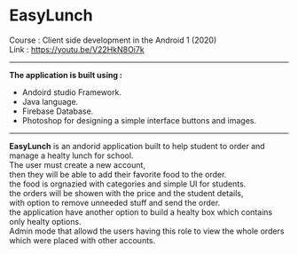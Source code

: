 # EasyLunch
Course : Client side development in the Android 1 (2020) </br>
Link : https://youtu.be/V22HkN8Oi7k
***
**The application is built using :** <br />
* Andoird studio Framework.<br />
* Java language.<br />
* Firebase Database.<br />
* Photoshop for designing a simple interface buttons and images.<br />
***
**EasyLunch** is an andorid application built to help student to order and manage a healty lunch for school.</br>
The user must create a new account, </br>
then they will be able to add their favorite food to the order. </br>
the food is orgnazied with categories and simple UI for students. </br>
the orders will be showen with the price and the student details, </br>
with option to remove unneeded stuff and send the order.</br>
the application have another option to build a healty box which contains only healty options.</br>
Admin mode that allowd the users having this role to view the whole orders which were placed with other accounts.</br>

